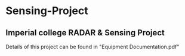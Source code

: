 # Sensing-Project

## Imperial college RADAR & Sensing Project

Details of this project can be found in "Equipment Documentation.pdf"
